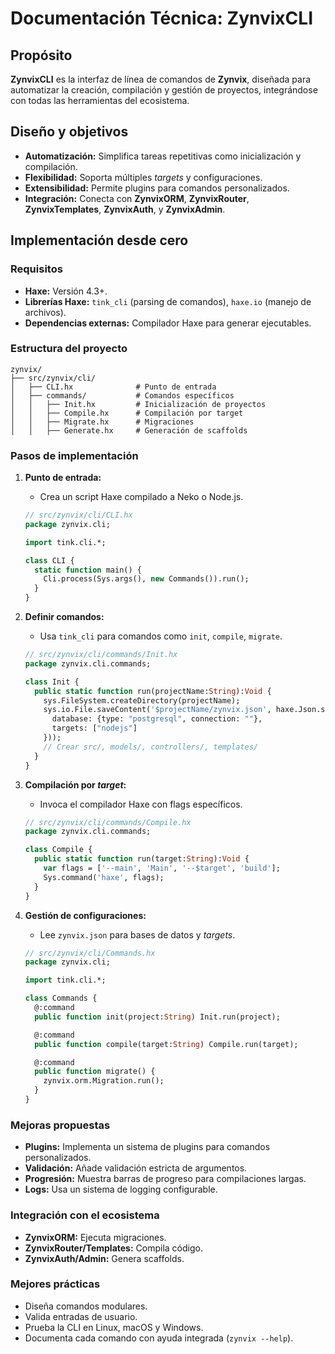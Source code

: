 # Documentación Técnica: ZynvixCLI

## Propósito
**ZynvixCLI** es la interfaz de línea de comandos de **Zynvix**, diseñada para automatizar la creación, compilación y gestión de proyectos, integrándose con todas las herramientas del ecosistema.

## Diseño y objetivos
- **Automatización:** Simplifica tareas repetitivas como inicialización y compilación.
- **Flexibilidad:** Soporta múltiples *targets* y configuraciones.
- **Extensibilidad:** Permite plugins para comandos personalizados.
- **Integración:** Conecta con **ZynvixORM**, **ZynvixRouter**, **ZynvixTemplates**, **ZynvixAuth**, y **ZynvixAdmin**.

## Implementación desde cero

### Requisitos
- **Haxe:** Versión 4.3+.
- **Librerías Haxe:** `tink_cli` (parsing de comandos), `haxe.io` (manejo de archivos).
- **Dependencias externas:** Compilador Haxe para generar ejecutables.

### Estructura del proyecto
```
zynvix/
├── src/zynvix/cli/
│   ├── CLI.hx              # Punto de entrada
│   ├── commands/           # Comandos específicos
│   │   ├── Init.hx         # Inicialización de proyectos
│   │   ├── Compile.hx      # Compilación por target
│   │   ├── Migrate.hx      # Migraciones
│   │   ├── Generate.hx     # Generación de scaffolds
```

### Pasos de implementación

1. **Punto de entrada:**
   - Crea un script Haxe compilado a Neko o Node.js.

   ```haxe
   // src/zynvix/cli/CLI.hx
   package zynvix.cli;

   import tink.cli.*;

   class CLI {
     static function main() {
       Cli.process(Sys.args(), new Commands()).run();
     }
   }
   ```

2. **Definir comandos:**
   - Usa `tink_cli` para comandos como `init`, `compile`, `migrate`.

   ```haxe
   // src/zynvix/cli/commands/Init.hx
   package zynvix.cli.commands;

   class Init {
     public static function run(projectName:String):Void {
       sys.FileSystem.createDirectory(projectName);
       sys.io.File.saveContent('$projectName/zynvix.json', haxe.Json.stringify({
         database: {type: "postgresql", connection: ""},
         targets: ["nodejs"]
       }));
       // Crear src/, models/, controllers/, templates/
     }
   }
   ```

3. **Compilación por *target*:**
   - Invoca el compilador Haxe con flags específicos.

   ```haxe
   // src/zynvix/cli/commands/Compile.hx
   package zynvix.cli.commands;

   class Compile {
     public static function run(target:String):Void {
       var flags = ['--main', 'Main', '--$target', 'build'];
       Sys.command('haxe', flags);
     }
   }
   ```

4. **Gestión de configuraciones:**
   - Lee `zynvix.json` para bases de datos y *targets*.

   ```haxe
   // src/zynvix/cli/Commands.hx
   package zynvix.cli;

   import tink.cli.*;

   class Commands {
     @:command
     public function init(project:String) Init.run(project);

     @:command
     public function compile(target:String) Compile.run(target);

     @:command
     public function migrate() {
       zynvix.orm.Migration.run();
     }
   }
   ```

### Mejoras propuestas
- **Plugins:** Implementa un sistema de plugins para comandos personalizados.
- **Validación:** Añade validación estricta de argumentos.
- **Progresión:** Muestra barras de progreso para compilaciones largas.
- **Logs:** Usa un sistema de logging configurable.

### Integración con el ecosistema
- **ZynvixORM:** Ejecuta migraciones.
- **ZynvixRouter/Templates:** Compila código.
- **ZynvixAuth/Admin:** Genera scaffolds.

### Mejores prácticas
- Diseña comandos modulares.
- Valida entradas de usuario.
- Prueba la CLI en Linux, macOS y Windows.
- Documenta cada comando con ayuda integrada (`zynvix --help`).